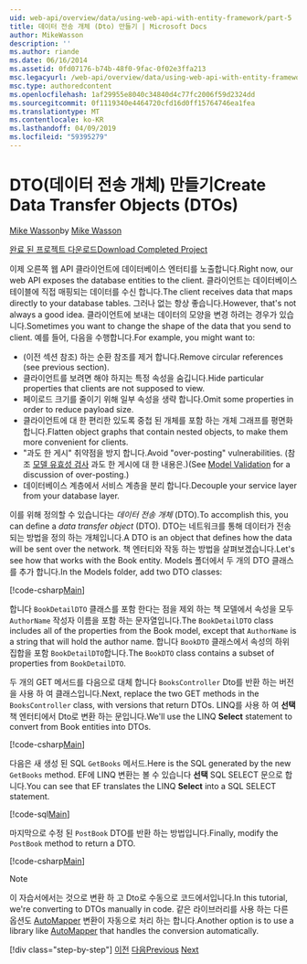 ```yaml
---
uid: web-api/overview/data/using-web-api-with-entity-framework/part-5
title: 데이터 전송 개체 (Dto) 만들기 | Microsoft Docs
author: MikeWasson
description: ''
ms.author: riande
ms.date: 06/16/2014
ms.assetid: 0fd07176-b74b-48f0-9fac-0f02e3ffa213
msc.legacyurl: /web-api/overview/data/using-web-api-with-entity-framework/part-5
msc.type: authoredcontent
ms.openlocfilehash: 1af29955e8040c34840d4c77fc2006f59d2324dd
ms.sourcegitcommit: 0f1119340e4464720cfd16d0ff15764746ea1fea
ms.translationtype: MT
ms.contentlocale: ko-KR
ms.lasthandoff: 04/09/2019
ms.locfileid: "59395279"
---
```

# <a name="create-data-transfer-objects-dtos"></a><span data-ttu-id="af907-102">DTO(데이터 전송 개체) 만들기</span><span class="sxs-lookup"><span data-stu-id="af907-102">Create Data Transfer Objects (DTOs)</span></span>

<span data-ttu-id="af907-103">[Mike Wasson](https://github.com/MikeWasson)</span><span class="sxs-lookup"><span data-stu-id="af907-103">by [Mike Wasson](https://github.com/MikeWasson)</span></span>

[<span data-ttu-id="af907-104">완료 된 프로젝트 다운로드</span><span class="sxs-lookup"><span data-stu-id="af907-104">Download Completed Project</span></span>](https://github.com/MikeWasson/BookService)

<span data-ttu-id="af907-105">이제 오른쪽 웹 API 클라이언트에 데이터베이스 엔터티를 노출합니다.</span><span class="sxs-lookup"><span data-stu-id="af907-105">Right now, our web API exposes the database entities to the client.</span></span> <span data-ttu-id="af907-106">클라이언트는 데이터베이스 테이블에 직접 매핑되는 데이터를 수신 합니다.</span><span class="sxs-lookup"><span data-stu-id="af907-106">The client receives data that maps directly to your database tables.</span></span> <span data-ttu-id="af907-107">그러나 없는 항상 좋습니다.</span><span class="sxs-lookup"><span data-stu-id="af907-107">However, that's not always a good idea.</span></span> <span data-ttu-id="af907-108">클라이언트에 보내는 데이터의 모양을 변경 하려는 경우가 있습니다.</span><span class="sxs-lookup"><span data-stu-id="af907-108">Sometimes you want to change the shape of the data that you send to client.</span></span> <span data-ttu-id="af907-109">예를 들어, 다음을 수행합니다.</span><span class="sxs-lookup"><span data-stu-id="af907-109">For example, you might want to:</span></span>

- <span data-ttu-id="af907-110">(이전 섹션 참조) 하는 순환 참조를 제거 합니다.</span><span class="sxs-lookup"><span data-stu-id="af907-110">Remove circular references (see previous section).</span></span>
- <span data-ttu-id="af907-111">클라이언트를 보려면 해야 하지는 특정 속성을 숨깁니다.</span><span class="sxs-lookup"><span data-stu-id="af907-111">Hide particular properties that clients are not supposed to view.</span></span>
- <span data-ttu-id="af907-112">페이로드 크기를 줄이기 위해 일부 속성을 생략 합니다.</span><span class="sxs-lookup"><span data-stu-id="af907-112">Omit some properties in order to reduce payload size.</span></span>
- <span data-ttu-id="af907-113">클라이언트에 대 한 편리한 있도록 중첩 된 개체를 포함 하는 개체 그래프를 평면화 합니다.</span><span class="sxs-lookup"><span data-stu-id="af907-113">Flatten object graphs that contain nested objects, to make them more convenient for clients.</span></span>
- <span data-ttu-id="af907-114">"과도 한 게시" 취약점을 방지 합니다.</span><span class="sxs-lookup"><span data-stu-id="af907-114">Avoid "over-posting" vulnerabilities.</span></span> <span data-ttu-id="af907-115">(참조 [모델 유효성 검사](../../formats-and-model-binding/model-validation-in-aspnet-web-api.md) 과도 한 게시에 대 한 내용은.)</span><span class="sxs-lookup"><span data-stu-id="af907-115">(See [Model Validation](../../formats-and-model-binding/model-validation-in-aspnet-web-api.md) for a discussion of over-posting.)</span></span>
- <span data-ttu-id="af907-116">데이터베이스 계층에서 서비스 계층을 분리 합니다.</span><span class="sxs-lookup"><span data-stu-id="af907-116">Decouple your service layer from your database layer.</span></span>

<span data-ttu-id="af907-117">이를 위해 정의할 수 있습니다는 *데이터 전송 개체* (DTO).</span><span class="sxs-lookup"><span data-stu-id="af907-117">To accomplish this, you can define a *data transfer object* (DTO).</span></span> <span data-ttu-id="af907-118">DTO는 네트워크를 통해 데이터가 전송 되는 방법을 정의 하는 개체입니다.</span><span class="sxs-lookup"><span data-stu-id="af907-118">A DTO is an object that defines how the data will be sent over the network.</span></span> <span data-ttu-id="af907-119">책 엔터티와 작동 하는 방법을 살펴보겠습니다.</span><span class="sxs-lookup"><span data-stu-id="af907-119">Let's see how that works with the Book entity.</span></span> <span data-ttu-id="af907-120">Models 폴더에서 두 개의 DTO 클래스를 추가 합니다.</span><span class="sxs-lookup"><span data-stu-id="af907-120">In the Models folder, add two DTO classes:</span></span>

[!code-csharp[Main](part-5/samples/sample1.cs)]

<span data-ttu-id="af907-121">합니다 `BookDetailDTO` 클래스를 포함 한다는 점을 제외 하는 책 모델에서 속성을 모두 `AuthorName` 작성자 이름을 포함 하는 문자열입니다.</span><span class="sxs-lookup"><span data-stu-id="af907-121">The `BookDetailDTO` class includes all of the properties from the Book model, except that `AuthorName` is a string that will hold the author name.</span></span> <span data-ttu-id="af907-122">합니다 `BookDTO` 클래스에서 속성의 하위 집합을 포함 `BookDetailDTO`합니다.</span><span class="sxs-lookup"><span data-stu-id="af907-122">The `BookDTO` class contains a subset of properties from `BookDetailDTO`.</span></span>

<span data-ttu-id="af907-123">두 개의 GET 메서드를 다음으로 대체 합니다 `BooksController` Dto를 반환 하는 버전을 사용 하 여 클래스입니다.</span><span class="sxs-lookup"><span data-stu-id="af907-123">Next, replace the two GET methods in the `BooksController` class, with versions that return DTOs.</span></span> <span data-ttu-id="af907-124">LINQ를 사용 하 여 **선택** 책 엔터티에서 Dto로 변환 하는 문입니다.</span><span class="sxs-lookup"><span data-stu-id="af907-124">We'll use the LINQ **Select** statement to convert from Book entities into DTOs.</span></span>

[!code-csharp[Main](part-5/samples/sample2.cs)]

<span data-ttu-id="af907-125">다음은 새 생성 된 SQL `GetBooks` 메서드.</span><span class="sxs-lookup"><span data-stu-id="af907-125">Here is the SQL generated by the new `GetBooks` method.</span></span> <span data-ttu-id="af907-126">EF에 LINQ 변환는 볼 수 있습니다 **선택** SQL SELECT 문으로 합니다.</span><span class="sxs-lookup"><span data-stu-id="af907-126">You can see that EF translates the LINQ **Select** into a SQL SELECT statement.</span></span>

[!code-sql[Main](part-5/samples/sample3.sql)]

<span data-ttu-id="af907-127">마지막으로 수정 된 `PostBook` DTO를 반환 하는 방법입니다.</span><span class="sxs-lookup"><span data-stu-id="af907-127">Finally, modify the `PostBook` method to return a DTO.</span></span>

[!code-csharp[Main](part-5/samples/sample4.cs)]

> [!NOTE]
> <span data-ttu-id="af907-128">이 자습서에서는 것으로 변환 하 고 Dto로 수동으로 코드에서입니다.</span><span class="sxs-lookup"><span data-stu-id="af907-128">In this tutorial, we're converting to DTOs manually in code.</span></span> <span data-ttu-id="af907-129">같은 라이브러리를 사용 하는 다른 옵션도 [AutoMapper](http://automapper.org/) 변환이 자동으로 처리 하는 합니다.</span><span class="sxs-lookup"><span data-stu-id="af907-129">Another option is to use a library like [AutoMapper](http://automapper.org/) that handles the conversion automatically.</span></span>
> 
> [!div class="step-by-step"]
> <span data-ttu-id="af907-130">[이전](part-4.md)
> [다음](part-6.md)</span><span class="sxs-lookup"><span data-stu-id="af907-130">[Previous](part-4.md)
[Next](part-6.md)</span></span>

